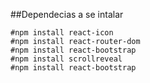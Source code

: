 

##Dependecias a se intalar

    #npm install react-icon
    #npm install react-router-dom
    #npm install react-bootstrap
    #npm install scrollreveal
    #npm install react-bootstrap

